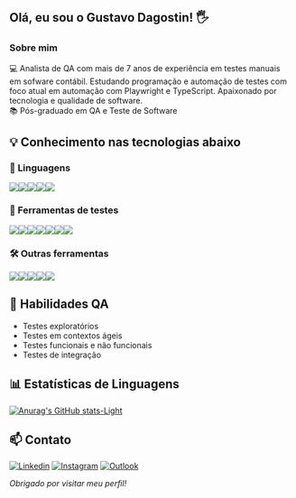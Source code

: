 
Olá, eu sou o Gustavo Dagostin! 🖐️
---

### Sobre mim

💻 Analista de QA com mais de 7 anos de experiência em testes manuais em sofware contábil. Estudando programação e automação de testes com foco atual em automação com Playwright e TypeScript. Apaixonado por tecnologia e qualidade de software. <br> 
📚 Pós-graduado em QA e Teste de Software

## 💡 Conhecimento nas tecnologias abaixo

### 📝 Linguagens

<div style="display: flex; flex-wrap: wrap;">
  <img src="https://img.shields.io/badge/-JavaScript-F7DF1E?style=flat&logo=javascript&logoColor=black" />
  <img src="https://img.shields.io/badge/-TypeScript-3178C6?style=flat&logo=typescript&logoColor=white" />
  <img src="https://img.shields.io/badge/-Python-3776AB?style=flat&logo=python&logoColor=white" />
  <img src="https://img.shields.io/badge/-AutoIt-1C3552?style=flat&logo=autoit&logoColor=white" />
  <img src="https://img.shields.io/badge/-Java-007396?style=flat&logo=java&logoColor=white" />
</div>

### 🧪 Ferramentas de testes

<div style="display: flex; flex-wrap: wrap;">
  <img src="https://img.shields.io/badge/-Cypress-17202C?style=flat&logo=cypress&logoColor=white" />
  <img src="https://img.shields.io/badge/-Playwright-2EAD33?style=flat&logo=playwright&logoColor=white" />
  <img src="https://img.shields.io/badge/-K6-7D64FF?style=flat&logo=k6&logoColor=white" />
  <img src="https://img.shields.io/badge/-Cucumber-23D96C?style=flat&logo=cucumber&logoColor=white" />
  <img src="https://img.shields.io/badge/-Postman-FF6C37?style=flat&logo=postman&logoColor=white" />
  <img src="https://img.shields.io/badge/-Insomnia-5849BE?style=flat&logo=insomnia&logoColor=white" />
  <img src="https://img.shields.io/badge/-GitHub%20Actions-2088FF?style=flat&logo=github-actions&logoColor=white" />
</div>

### 🛠 Outras ferramentas

<div style="display: flex; flex-wrap: wrap;">
  <img src="https://img.shields.io/badge/-Node.js-339933?style=flat&logo=node.js&logoColor=white" />
  <img src="https://img.shields.io/badge/-HTML5-E34F26?style=flat&logo=html5&logoColor=white" />
  <img src="https://img.shields.io/badge/-CSS3-1572B6?style=flat&logo=css3&logoColor=white" />
  <img src="https://img.shields.io/badge/-Git-F05032?style=flat&logo=git&logoColor=white" />
  <img src="https://img.shields.io/badge/-SQL-4479A1?style=flat&logo=postgresql&logoColor=white" />
</div>

## 🧰 Habilidades QA

- Testes exploratórios
- Testes em contextos ágeis
- Testes funcionais e não funcionais
- Testes de integração

## 📊 Estatísticas de Linguagens

[![Anurag's GitHub stats-Light](https://github-readme-stats.vercel.app/api?username=Gdagostin&show_icons=true&theme=dark)](https://github.com/anuraghazra/github-readme-stats)

## 📫 Contato

[![Linkedin](https://img.shields.io/badge/LinkedIn-0077B5?style=for-the-badge&logo=linkedin&logoColor=white)](https://www.linkedin.com/in/gustavo-dagostin)
[![Instagram](https://img.shields.io/badge/Instagram-E4405F?style=for-the-badge&logo=instagram&logoColor=white)](https://www.instagram.com/dagostingustavo/)
[![Outlook](https://img.shields.io/badge/Microsoft_Outlook-0078D4?style=for-the-badge&logo=microsoft-outlook&logoColor=white)](mailto:gustavodagostin752@hotmail.com)

*Obrigado por visitar meu perfil!*
